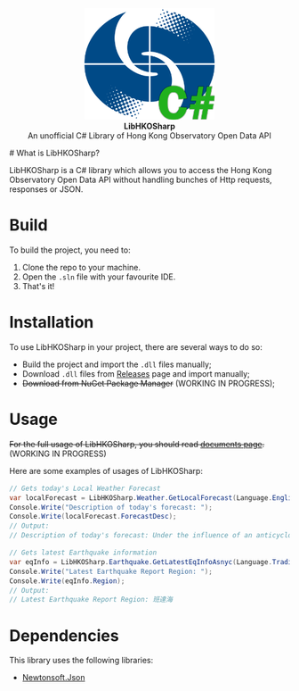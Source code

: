 <p align="center">
<img src="ReadmeImages/HKOSharp_Logo.png" height=200/><br>
<strong>LibHKOSharp</strong><br>
An unofficial C# Library of Hong Kong Observatory Open Data API
</p>
# What is LibHKOSharp?

LibHKOSharp is a C# library which allows you to access the Hong Kong Observatory Open Data API without handling bunches of Http requests, responses or JSON.

# Build

To build the project, you need to:

1. Clone the repo to your machine.
2. Open the `.sln` file with your favourite IDE.
3. That's it!

# Installation

To use LibHKOSharp in your project, there are several ways to do so:

* Build the project and import the `.dll` files manually;
* Download `.dll` files from [Releases](/releases) page and import manually;
* ~~Download from NuGet Package Manager~~ (WORKING IN PROGRESS);

# Usage

~~For the full usage of LibHKOSharp, you should read [documents page](https://ShingZhanho.github.io/HKOSharp).~~ (WORKING IN PROGRESS)

Here are some examples of usages of LibHKOSharp:

```c#
// Gets today's Local Weather Forecast
var localForecast = LibHKOSharp.Weather.GetLocalForecast(Language.English);
Console.Write("Description of today's forecast: ");
Console.Write(localForecast.ForecastDesc);
// Output:
// Description of today's forecast: Under the influence of an anticyclone aloft, the weather is ... (omited)
```

```c#
// Gets latest Earthquake information
var eqInfo = LibHKOSharp.Earthquake.GetLatestEqInfoAsnyc(Language.TraditionalChinese);
Console.Write("Latest Earthquake Report Region: ");
Console.Write(eqInfo.Region);
// Output:
// Latest Earthquake Report Region: 班達海
```

# Dependencies

This library uses the following libraries:

* [Newtonsoft.Json](https://github.com/JamesNK/Newtonsoft.Json)
